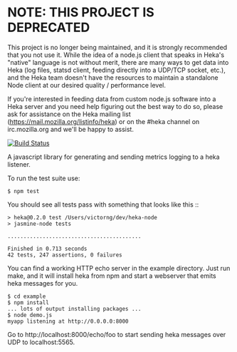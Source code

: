 NOTE: THIS PROJECT IS DEPRECATED
================================

This project is no longer being maintained, and it is strongly recommended
that you not use it. While the idea of a node.js client that speaks in Heka's
"native" language is not without merit, there are many ways to get data into
Heka (log files, statsd client, feeding directly into a UDP/TCP socket, etc.),
and the Heka team doesn't have the resources to maintain a standalone Node
client at our desired quality / performance level.

If you're interested in feeding data from custom node.js software into a Heka
server and you need help figuring out the best way to do so, please ask for
assistance on the Heka mailing list (https://mail.mozilla.org/listinfo/heka)
or on the #heka channel on irc.mozilla.org and we'll be happy to assist.

[![Build Status](https://secure.travis-ci.org/mozilla-services/heka-node.png)](http://travis-ci.org/mozilla-services/heka-node)

A javascript library for generating and sending metrics logging to a heka listener.

To run the test suite use:

    $ npm test

You should see all tests pass with something that looks like this ::

    > heka@0.2.0 test /Users/victorng/dev/heka-node
    > jasmine-node tests

    ..........................................

    Finished in 0.713 seconds
    42 tests, 247 assertions, 0 failures


You can find a working HTTP echo server in the example directory.
Just run make, and it will install heka from npm and start a webserver
that emits heka messages for you.

    $ cd example 
    $ npm install
    ... lots of output installing packages ...
    $ node demo.js
    myapp listening at http://0.0.0.0:8000

Go to http://localhost:8000/echo/foo to start sending heka messages
over UDP to localhost:5565.
